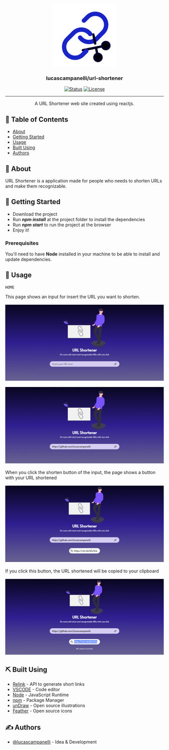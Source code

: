 <p align="center">
  <a href="" rel="noopener">
  <img width=200px height=200px src="https://github.com/lucascampanelli/url-shortener/blob/master/src/views/Illustrations/logo.svg?raw=true">
 </a>
</p>

<h3 align="center">lucascampanelli/url-shortener</h3>

<div align="center">

[![Status](https://img.shields.io/badge/status-active-success.svg)]()
[![License](https://img.shields.io/badge/license-MIT-blue.svg)](/LICENSE)

</div>

---

<p align="center"> A URL Shortener web site created using reactjs.
    <br> 
</p>

## 📝 Table of Contents

- [About](#about)
- [Getting Started](#getting_started)
- [Usage](#usage)
- [Built Using](#built_using)
- [Authors](#authors)

## 🧐 About <a name = "about"></a>

URL Shortener is a application made for people who needs to shorten URLs and make them recognizable.

## 🏁 Getting Started <a name = "getting_started"></a>

<ul>
<li>Download the project</li>
<li>Run <b><i>npm install</i></b> at the project folder to install the dependencies</li>
<li>Run <b><i>npm start</i></b> to run the project at the browser</li>
<li>Enjoy it!</li>
</ul>

### Prerequisites

You'll need to have <b>Node</b> installed in your machine to be able to install and update dependencies.

## 🎈 Usage <a name="usage"></a>
```
HOME
```
This page shows an input for insert the URL you want to shorten.
<br>
<br>
 <img src="https://github.com/lucascampanelli/url-shortener/blob/master/src/views/Illustrations/Captura%20de%20Tela%20(13).png?raw=true">
 <br>
 <br>
 <img src="https://github.com/lucascampanelli/url-shortener/blob/master/src/views/Illustrations/Captura%20de%20Tela%20(14).png?raw=true">
 <br>
 <br>
When you click the shorten button of the input, the page shows a button with your URL shortened
<br>
<br>
<img src="https://github.com/lucascampanelli/url-shortener/blob/master/src/views/Illustrations/Captura%20de%20Tela%20(16).png?raw=true">
 <br>
 <br>
If you click this button, the URL shortened will be copied to your clipboard
<br>
<br>
<img src="https://github.com/lucascampanelli/url-shortener/blob/master/src/views/Illustrations/Captura%20de%20Tela%20(18).png?raw=true">


## ⛏️ Built Using <a name = "built_using"></a>

- [Relink](https://rel.ink/) - API to generate short links
- [VSCODE](https://code.visualstudio.com/) - Code editor
- [Node](https://nodejs.org/en/) - JavaScript Runtime
- [npm](https://www.npmjs.com/) - Package Manager
- [unDraw](https://undraw.co/) - Open source illustrations
- [Feather](https://feathericons.com/) - Open source icons

## ✍️ Authors <a name = "authors"></a>

- [@lucascampanelli](https://github.com/lucascampanelli) - Idea & Development